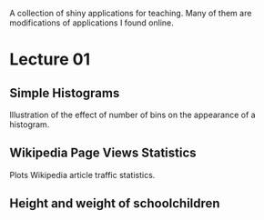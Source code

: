 A collection of shiny applications for teaching.
Many of them are modifications of applications I found online.

# Lecture 01

## Simple Histograms

Illustration of the effect of number of bins on the appearance of a histogram.

## Wikipedia Page Views Statistics

Plots Wikipedia article traffic statistics. 

## Height and weight of schoolchildren



